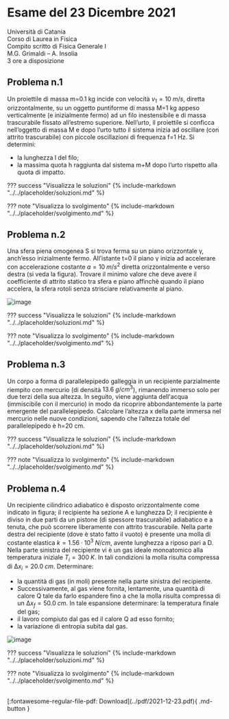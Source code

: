 # Esame del 23 Dicembre 2021
Università di Catania <br>
Corso di Laurea in Fisica <br>
Compito scritto di Fisica Generale I <br>
M.G. Grimaldi – A. Insolia <br>
3 ore a disposizione <br>

## Problema n.1
Un proiettile di massa m=0.1 kg incide con velocità $v_1=10 \; m/s$, diretta orizzontalmente, su un oggetto puntiforme di massa M=1 kg appeso verticalmente (e inizialmente fermo) ad un filo inestensibile e di massa trascurabile fissato all’estremo superiore. Nell’urto, il proiettile si conficca nell’oggetto di massa M e dopo l’urto tutto il sistema inizia ad oscillare (con attrito trascurabile) con piccole oscillazioni di frequenza f=1 Hz. Si determini: 

- la lunghezza l del filo;
- la massima quota h raggiunta dal sistema m+M dopo l’urto rispetto alla quota di impatto.


??? success "Visualizza le soluzioni"
    {% include-markdown "../../placeholder/soluzioni.md" %}

??? note "Visualizza lo svolgimento"
    {% include-markdown "../../placeholder/svolgimento.md" %}

## Problema n.2
Una sfera piena omogenea S si trova ferma su un piano orizzontale γ, anch’esso inizialmente fermo. All’istante t=0 il piano γ inizia ad accelerare con accelerazione costante $a=10 \; m/s^2$ diretta orizzontalmente e verso destra (si veda la figura). Trovare il minimo valore che deve avere il coefficiente di attrito statico tra sfera e piano affinchè quando il piano accelera, la sfera rotoli senza strisciare relativamente al piano.

![image](https://user-images.githubusercontent.com/77018886/163049437-831fc9dc-a23d-45b9-ba62-a88fd378d4db.png)

??? success "Visualizza le soluzioni"
    {% include-markdown "../../placeholder/soluzioni.md" %}

??? note "Visualizza lo svolgimento"
    {% include-markdown "../../placeholder/svolgimento.md" %}

## Problema n.3
Un corpo a forma di parallelepipedo galleggia in un recipiente parzialmente riempito con mercurio (di densità $13.6 \; g/cm^3$), rimanendo immerso solo per due terzi della sua altezza. In seguito, viene aggiunta dell'acqua (immiscibile con il mercurio) in modo da ricoprire abbondantemente la parte emergente del parallelepipedo. Calcolare l’altezza x della parte immersa nel mercurio nelle nuove condizioni, sapendo che l’altezza totale del parallelepipedo è h=20 cm.

??? success "Visualizza le soluzioni"
    {% include-markdown "../../placeholder/soluzioni.md" %}

??? note "Visualizza lo svolgimento"
    {% include-markdown "../../placeholder/svolgimento.md" %}

## Problema n.4
Un recipiente cilindrico adiabatico è disposto orizzontalmente come indicato in figura; il recipiente ha sezione A e lunghezza D; il recipiente è diviso in due parti da un pistone (di spessore trascurabile) adiabatico e a tenuta, che può scorrere liberamente con attrito trascurabile. Nella parte destra del recipiente (dove è stato fatto il vuoto) è presente una molla di costante elastica $k= 1.56 · 10^3 \; N/cm$, avente lunghezza a riposo pari a D. Nella parte sinistra del recipiente vi è un gas ideale monoatomico alla temperatura iniziale $T_i=300 \; K$. In tali condizioni la molla risulta compressa di $∆x_i=20.0 \; cm$. Determinare:

- la quantità di gas (in moli) presente nella parte sinistra del recipiente. 
- Successivamente, al gas viene fornita, lentamente, una quantità di calore Q tale da farlo espandere fino a che la molla risulta compressa di un $∆x_f=50.0 \; cm$. In tale espansione determinare: la temperatura finale del gas;
- il lavoro compiuto dal gas ed il calore Q ad esso fornito;
- la variazione di entropia subita dal gas.

![image](https://user-images.githubusercontent.com/77018886/163049530-8a68d192-cd92-4a3b-9055-c490a71de446.png)

??? success "Visualizza le soluzioni"
    {% include-markdown "../../placeholder/soluzioni.md" %}

??? note "Visualizza lo svolgimento"
    {% include-markdown "../../placeholder/svolgimento.md" %}

<br>
[:fontawesome-regular-file-pdf: Download](../pdf/2021-12-23.pdf){ .md-button }
